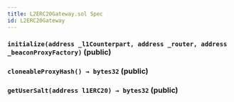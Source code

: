 ```yaml
---
title: L2ERC20Gateway.sol Spec
id: L2ERC20Gateway
---
```


### `initialize(address _l1Counterpart, address _router, address _beaconProxyFactory)` (public)

### `cloneableProxyHash() → bytes32` (public)

### `getUserSalt(address l1ERC20) → bytes32` (public)
